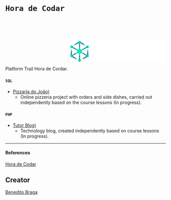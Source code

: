 # `Hora de Codar`

<br><br>

<a href="https://horadecodar.com.br/"><img align="right" style="margin-top: 20px;" src="images/cropped-logo.webp" alt="Logo" width="300"></a>

<br><br><br><br><br>

Platform Trail Hora de Cordar.


#### `SQL`

- [Pizzaria do João)](https://github.com/beneditobraga/journey-projects-and-certs/tree/main/hora-de-codar/sql "Access Here!")
    - Online pizzeria project with orders and side dishes, carried out independently based on the course lessons (In progress).

#### `PHP`

- [Tutor Blog)](https://github.com/beneditobraga/journey-projects-and-certs/tree/main/hora-de-codar/php "Access Here!")
    - Technology blog, created independently based on course lessons (In progress).

---

#### References

[Hora de Codar](https://horadecodar.com.br/ "Access the course content here.")

## Creator

[Benedito Braga](https://beneditobraga.github.io/portfolio/ "Meet the Creator.")
